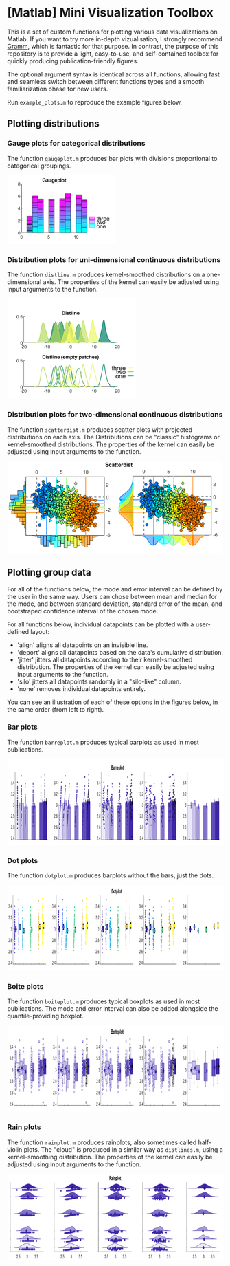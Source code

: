 # [Matlab] Mini Visualization Toolbox

This is a set of custom functions for plotting various data visualizations on Matlab.
If you want to try more in-depth vizualisation, I strongly recommend 
<a href="https://github.com/piermorel/gramm">Gramm</a>, which is fantastic for that purpose. In contrast, the purpose of this repository is to provide a
light, easy-to-use, and self-contained toolbox for quickly producing publication-friendly figures.

The optional argument syntax is identical across all functions, allowing fast and seamless switch between different
functions types and a smooth familiarization phase for new users.

Run `example_plots.m` to reproduce the example figures below.

## Plotting distributions

### Gauge plots for categorical distributions

The function ```gaugeplot.m``` produces bar plots with divisions proportional to categorical
groupings.

<img src="img\gaugeplot.png" alt="gaugeplot" width="250">

### Distribution plots for uni-dimensional continuous distributions

The function ```distline.m``` produces kernel-smoothed distributions on a one-dimensional
axis. The properties of the kernel can easily be adjusted using input arguments to the function.

<img src="img\distline.png" alt="distline" width="300">

### Distribution plots for two-dimensional continuous distributions

The function ```scatterdist.m``` produces scatter plots with projected
distributions on each axis. The Distributions can be "classic" histograms
or kernel-smoothed distributions. The properties of the kernel can easily be adjusted using input arguments to the function.

<img src="img\scatterdist.png" alt="scatterdist" width="500">

## Plotting group data

For all of the functions below, the mode and error interval can be defined by the user in the same way. Users can chose
between mean and median for the mode, and between standard deviation, standard error of the mean, and bootstraped
confidence interval of the chosen mode.

For all functions below, individual datapoints can be plotted with a user-defined layout:
- 'align' aligns all datapoints on an invisible line.
- 'deport' aligns all datapoints based on the data's cumulative distribution.
- 'jitter' jitters all datapoints according to their kernel-smoothed distribution. The properties of the kernel can
easily be adjusted using input arguments to the function.
- 'silo' jitters all datapoints randomly in a "silo-like" column.
- 'none' removes individual datapoints entirely.

You can see an illustration of each of these options in the figures below, in the same order (from left to right).

### Bar plots

The function ```barreplot.m``` produces typical barplots as used in most publications.

<img src="img\barreplot.png" alt="barreplot" height="200">

### Dot plots

The function ```dotplot.m``` produces barplots without the bars, just the dots.

<img src="img\dotplot.png" alt="dotplot" height="200">

### Boite plots

The function ```boiteplot.m``` produces typical boxplots as used in most publications. The mode and error interval can 
also be added alongside the quantile-providing boxplot. 

<img src="img\boiteplot.png" alt="boiteplot" height="200">

### Rain plots

The function ```rainplot.m``` produces rainplots, also sometimes called half-violin plots. The "cloud" is produced in a 
similar way as ```distlines.m```, using a kernel-smoothing distribution. The properties of the kernel can
easily be adjusted using input arguments to the function.

<img src="img\rainplot.png" alt="rainplot" height="200">





















